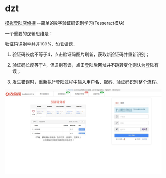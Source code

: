 # dzt
[模拟登陆店侦探](https://www.dianzhentan.com/base/)
--简单的数字验证码识别学习(Tesseract模块)


一个重要的逻辑思维是：

验证码识别率并非100%，如若错误，

1. 验证码长度不等于4，点击验证码图片刷新，获取新验证码并重新识别；

2. 验证码长度等于4，但识别有误，点击登陆后网址并不跳转变化则认为登陆有误；

3. 发生错误时，重新执行登陆过程中输入用户名、密码、验证码识别整个流程。

![Image](https://github.com/datadt/dzt/blob/master/dzt.jpg)
